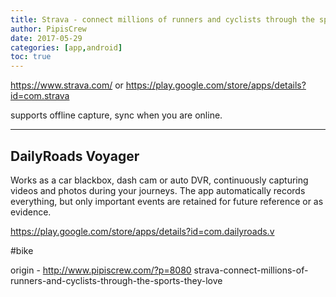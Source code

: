 ```yaml
---
title: Strava - connect millions of runners and cyclists through the sports they love
author: PipisCrew
date: 2017-05-29
categories: [app,android]
toc: true
---
```


https://www.strava.com/
or
https://play.google.com/store/apps/details?id=com.strava

supports offline capture, sync when you are online.

* * *

## DailyRoads Voyager

Works as a car blackbox, dash cam or auto DVR, continuously capturing videos and photos during your journeys. The app automatically records everything, but only important events are retained for future reference or as evidence. 

https://play.google.com/store/apps/details?id=com.dailyroads.v

#bike

origin - http://www.pipiscrew.com/?p=8080 strava-connect-millions-of-runners-and-cyclists-through-the-sports-they-love